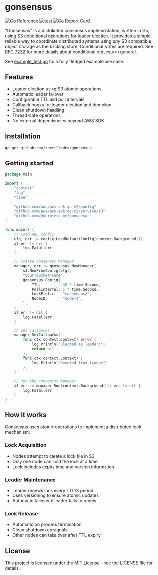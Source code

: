 # gonsensus

[![Go Reference](https://pkg.go.dev/badge/github.com/thevilledev/gonsensus.svg)](https://pkg.go.dev/github.com/thevilledev/gonsensus)
[![test](https://github.com/thevilledev/gonsensus/actions/workflows/test.yml/badge.svg)](https://github.com/thevilledev/gonsensus/actions/workflows/test.yml)
[![Go Report Card](https://goreportcard.com/badge/github.com/thevilledev/gonsensus)](https://goreportcard.com/report/github.com/thevilledev/gonsensus)

"Gonsensus" is a distributed consensus implementation, written in Go, using S3 conditional operations for leader election. It provides a simple, reliable way to coordinate distributed systems using *any* S3 compatible object storage as the backing store. Conditional writes are required. See [RFC 7232](https://datatracker.ietf.org/doc/html/rfc7232) for more details about conditional requests in general.

See [example_test.go](example_test.go) for a fully fledged example use case.

## Features

- Leader election using S3 atomic operations
- Automatic leader failover
- Configurable TTL and poll intervals
- Callback hooks for leader election and demotion
- Clean shutdown handling
- Thread-safe operations
- No external dependencies beyond AWS SDK

## Installation

```bash
go get github.com/thevilledev/gonsensus
```

## Getting started

```go
package main

import (
    "context"
    "log"
    "time"
    
    "github.com/aws/aws-sdk-go-v2/config"
    "github.com/aws/aws-sdk-go-v2/service/s3"
    "github.com/yourusername/gonsensus"
)

func main() {
    // Load AWS config
    cfg, err := config.LoadDefaultConfig(context.Background())
    if err != nil {
        log.Fatal(err)
    }

    // Create consensus manager
    manager, err := gonsensus.NewManager(
        s3.NewFromConfig(cfg),
        "your-bucket-name",
        gonsensus.Config{
            TTL:          30 * time.Second,
            PollInterval: 5 * time.Second,
            LockPrefix:   "consensus/",
            NodeID:       "node-1",
        },
    )
    if err != nil {
        log.Fatal(err)
    }

    // Set callbacks
    manager.SetCallbacks(
        func(ctx context.Context) error {
            log.Println("Elected as leader!")
            return nil
        },
        func(ctx context.Context) {
            log.Println("Demoted from leader")
        },
    )

    // Run the consensus manager
    if err := manager.Run(context.Background()); err != nil {
        log.Fatal(err)
    }
}
```

## How it works

Gonsensus uses atomic operations to implement a distributed lock mechanism:

### Lock Acquisition

- Nodes attempt to create a lock file in S3
- Only one node can hold the lock at a time
- Lock includes expiry time and version information

### Leader Maintenance

- Leader renews lock every TTL/3 period
- Uses versioning to ensure atomic updates
- Automatic failover if leader fails to renew

### Lock Release

- Automatic on process termination
- Clean shutdown on signals
- Other nodes can take over after TTL expiry

## License

This project is licensed under the MIT License - see the LICENSE file for details.